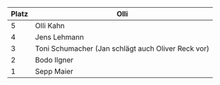 
Platz | Olli | 
------ | ------|
5      |  Olli Kahn     |
4      |Jens Lehmann| 
3      |Toni Schumacher (Jan schlägt auch Oliver Reck vor)| 
2      |  Bodo Ilgner     | 
1      |Sepp Maier| 
